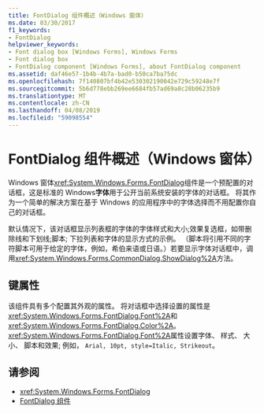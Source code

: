 ```yaml
---
title: FontDialog 组件概述（Windows 窗体）
ms.date: 03/30/2017
f1_keywords:
- FontDialog
helpviewer_keywords:
- Font dialog box [Windows Forms], Windows Forms
- Font dialog box
- FontDialog component [Windows Forms], about FontDialog component
ms.assetid: daf46e57-1b4b-4b7a-bad0-b50ca7ba75dc
ms.openlocfilehash: 7f140807bf4b42e530302190042e729c59248e7f
ms.sourcegitcommit: 5b6d778ebb269ee6684fb57ad69a8c28b06235b9
ms.translationtype: MT
ms.contentlocale: zh-CN
ms.lasthandoff: 04/08/2019
ms.locfileid: "59098554"
---
```

# <a name="fontdialog-component-overview-windows-forms"></a>FontDialog 组件概述（Windows 窗体）
Windows 窗体<xref:System.Windows.Forms.FontDialog>组件是一个预配置的对话框，这是标准的 Windows**字体**用于公开当前系统安装的字体的对话框。 将其作为一个简单的解决方案在基于 Windows 的应用程序中的字体选择而不用配置你自己的对话框。  
  
 默认情况下，该对话框显示列表框的字体的字体样式和大小;效果复选框，如带删除线和下划线;脚本; 下拉列表和字体的显示方式的示例。 （脚本将引用不同的字符脚本可用于给定的字体，例如，希伯来语或日语。）若要显示字体对话框中，调用<xref:System.Windows.Forms.CommonDialog.ShowDialog%2A>方法。  
  
## <a name="key-properties"></a>键属性  
 该组件具有多个配置其外观的属性。 将对话框中选择设置的属性是<xref:System.Windows.Forms.FontDialog.Font%2A>和<xref:System.Windows.Forms.FontDialog.Color%2A>。 <xref:System.Windows.Forms.FontDialog.Font%2A>属性设置字体、 样式、 大小、 脚本和效果; 例如， `Arial, 10pt, style=Italic, Strikeout`。  
  
## <a name="see-also"></a>请参阅

- <xref:System.Windows.Forms.FontDialog>
- [FontDialog 组件](fontdialog-component-windows-forms.md)
